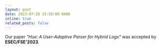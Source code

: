 ```yaml
---
layout: post
date: 2023-07-28 15:59:00-0400
inline: true
related_posts: false
---
```


Our paper *"Hue: A User-Adaptive Parser for Hybrid Logs"* was accepted by **ESEC/FSE'2023**.
